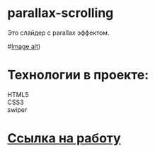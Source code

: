 # parallax-scrolling
Это слайдер с parallax эффектом. 

#[Image alt](https://github.com/CHaPiOn777/parallax-scrolling/blob/main/img/screen-3.png))  
# Технологии в проекте:
HTML5  
CSS3  
swiper

# [Ссылка на работу](https://chapion777.github.io/parallax-scrolling/)
